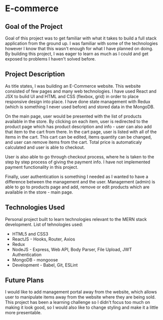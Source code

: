 # E-commerce

## Goal of the Project

Goal of this project was to get familiar with what it takes to build a full stack application from the ground up. I was familiar with some of the technologies however I know that this wasn't enough for what I have planned on doing. By building this project, I was eager to learn as much as I could and get exposed to problems I haven't solved before.

## Project Description

As title states, I was building an E-Commerce website. This website consisted of few pages and many web technologies. I have used React and JSX to bulid UI and HTML and CSS (flexbox, grid) in order to place responsive design into place. I have done state management with Redux (which is something I never used before) and stored data in the MongoDB.

On the main page, user would be presented with the list of products available in the store. By clicking on each item, user is redirected to the product page which has product description and info - user can also add that item to the cart from there.
In the cart page, user is listed with all of the items in the cart. This cart can be edited, items quantity can be changed, and user can remove items from the cart. Total price is automaticaly calculated and user is able to checkout.

User is also able to go through checkout process, where he is taken to the step by step process of giving the payment info. I have not implemented payment functionality in this project.

Finally, user authentication is something I needed as I wanted to have a difference between the management and the user. Management (admin) is able to go to products page and add, remove or edit products which are available in the store - main page.

## Technologies Used

Personal project built to learn technologies relevant to the MERN stack development. List of tehnologies used:

-   HTML5 and CSS3
-   ReactJS - Hooks, Router, Axios
-   Redux
-   NodeJS - Express, Web API, Body Parser, File Upload, JWT Authentication
-   MongoDB - mongoose
-   Development - Babel, Git, ESLint

## Future Plans

I would like to add management portal away from the website, which allows user to manipulate items away from the website where they are being sold. This project has been a learning challenge so I didn't focus too much on making it look good, so I would also like to change styling and make it a little more presentable.
